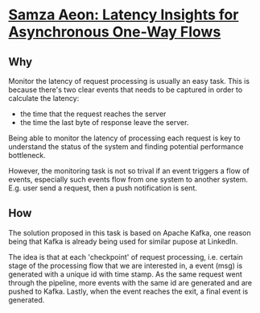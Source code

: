 # [Samza Aeon: Latency Insights for Asynchronous One-Way Flows](https://engineering.linkedin.com/blog/2018/04/samza-aeon--latency-insights-for-asynchronous-one-way-flows)

## Why
Monitor the latency of request processing is usually an easy task. This is because there's two clear events that needs to be captured in order to calculate the latency:
- the time that the request reaches the server
- the time the last byte of response leave the server.

Being able to monitor the latency of processing each request is key to understand the status of the system and finding potential performance bottleneck.

However, the monitoring task is not so trival if an event triggers a flow of events, especially such events flow from one system to another system. E.g. user send a request, then a push notification is sent.

## How
The solution proposed in this task is based on Apache Kafka, one reason being that Kafka is already being used for similar pupose at LinkedIn.

The idea is that at each 'checkpoint' of request processing, i.e. certain stage of the processing flow that we are interested in, a event (msg) is generated with a unique id with time stamp. As the same request went through the pipeline, more events with the same id are generated and are pushed to Kafka. Lastly, when the event reaches the exit, a final event is generated.

